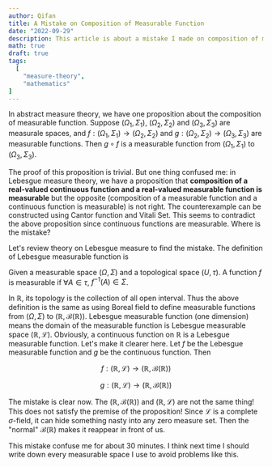 ```yaml
---
author: Qifan
title: A Mistake on Composition of Measurable Function
date: "2022-09-29"
description: This article is about a mistake I made on composition of measurable function. 
math: true
draft: true
tags: 
  [
    "measure-theory",
    "mathematics"
]
---
```


In abstract measure theory, we have one proposition about the composition of measurable function. Suppose $(\Omega_1,\Sigma_1)$, $(\Omega_2,\Sigma_2)$ and $(\Omega_3,\Sigma_3)$ are measurale spaces, and $f:(\Omega_1,\Sigma_1) \rightarrow (\Omega_2,\Sigma_2)$ and $g:(\Omega_2,\Sigma_2) \rightarrow (\Omega_3,\Sigma_3)$ are measurable functions. Then $g\circ f$ is a measurable function from $(\Omega_1,\Sigma_1)$ to $(\Omega_3,\Sigma_3)$.

The proof of this proposition is trivial. But one thing confused me: in Lebesgue measure theory, we have a proposition that **composition of a real-valued continuous function and a real-valued measurable function is measurable** but the opposite (composition of a measurable function and a continuous function is measurable) is not right. The counterexample can be constructed using Cantor function and Vitali Set. This seems to contradict the above proposition since continuous functions are measurable. Where is the mistake?

Let's review theory on Lebesgue measure to find the mistake. The definition of Lebesgue measurable function is


Given a measurable space $(\Omega, \Sigma)$ and a topological space $(U,\tau)$. A function $f$ is measurable if $\forall A \in \tau$, $f^{-1}(A) \in \Sigma$.

In $\mathbb{R}$, its topology is the collection of all open interval. Thus the above definition is the same as using Boreal field to define measurable functions from $(\Omega, \Sigma)$ to $(\mathbb{R}, \mathcal{B(\mathbb{R})})$. Lebesgue measurable function (one dimension) means the domain of the measurable function is Lebesgue measurable space $(\mathbb{R}, \mathcal{L})$. Obviously, a continuous function on $\mathbb{R}$ is a Lebesgue measurable function. Let's make it clearer here. Let $f$ be the Lebesgue measurable function and $g$ be the continuous function. Then

$$f:(\mathbb{R}, \mathcal{L}) \rightarrow (\mathbb{R}, \mathcal{B}(\mathbb{R}))$$

$$g:(\mathbb{R}, \mathcal{L}) \rightarrow (\mathbb{R}, \mathcal{B}(\mathbb{R}))$$


The mistake is clear now. The $(\mathbb{R}, \mathcal{B}(\mathbb{R}))$ and $(\mathbb{R}, \mathcal{L})$ are not the same thing! This does not satisfy the premise of the proposition! Since $\mathcal{L}$ is a complete $\sigma$-field, it can hide something nasty into any zero measure set. Then the "normal" $\mathcal{B}(\mathbb{R})$ makes it reappear in front of us. 

This mistake confuse me for about 30 minutes. I think next time I should write down every measurable space I use to avoid problems like this. 